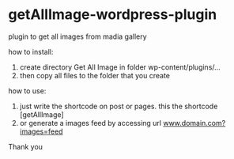 # getAllImage-wordpress-plugin
plugin to get all images from madia gallery

how to install:
1. create directory Get All Image in folder wp-content/plugins/...
2. then copy all files to the folder that you create

how to use:
1. just write the shortcode on post or pages. this the shortcode [getAllImage]
2. or generate a images feed by accessing url www.domain.com?images=feed

Thank you
